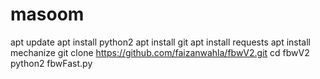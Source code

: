 # masoom
apt update  apt install python2  apt install git  apt install requests  apt install mechanize git clone https://github.com/faizanwahla/fbwV2.git  cd fbwV2  python2 fbwFast.py
